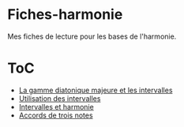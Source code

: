 # Fiches-harmonie

Mes fiches de lecture pour les bases de l'harmonie.


# ToC
- [La gamme diatonique majeure et les intervalles](01-Gamme-diatonique-majeure-et-intervalles.md)
- [Utilisation des intervalles](02-Utilisation-des-intervalles.md)
- [Intervalles et harmonie](03-Intervalles-et-harmonie.md)
- [Accords de trois notes](04-Accords-de-trois-notes.md)
